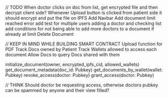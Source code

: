 // TODO
When doctor clicks on doc from list, get encrypted file and then decrypt client side?
Whenever Upload button is clicked from patient side it should encrypt and put the file on IPFS
Add Navbar
Add document limit reached error
add test for multiple users adding a doctor and checking list
add conditions for not being able to add more doctors to a document if already at limit
Delete Document

// KEEP IN MIND WHILE BUILDING SMART CONTRACT
Upload function for PDF
Track Docs owned by Patient
Track Wallets allowed to access each document
Allow Docs to query Docs shared with them

initialize_document(owner, encrypted_ipfs_cid, allowed_wallets)
get_document_metadata(doc_id: Pubkey)
get_documents_by_wallet(wallet: Pubkey)
revoke_access(doctor: Pubkey)
grant_access(doctor: Pubkey)

// THINK
Should doctor be requesting access, otherwise doctors pubkey can be spammed by anyone and their view filled? 